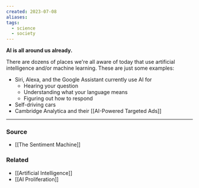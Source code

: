 ```yaml
---
created: 2023-07-08
aliases: 
tags:
  - science
  - society
---
```

**AI is all around us already.**

There are dozens of places we're all aware of today that use artificial intelligence and/or machine learning. These are just some examples:

- Siri, Alexa, and the Google Assistant currently use AI for
    - Hearing your question
    - Understanding what your language means
    - Figuring out how to respond
- Self-driving cars
- Cambridge Analytica and their [[AI-Powered Targeted Ads]]

****
### Source
- [[The Sentiment Machine]]

### Related
- [[Artificial Intelligence]]
- [[AI Proliferation]]